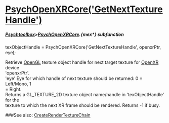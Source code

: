 # [PsychOpenXRCore('GetNextTextureHandle')](PsychOpenXRCore-GetNextTextureHandle) 
##### [Psychtoolbox](Psychtoolbox)>[PsychOpenXRCore](PsychOpenXRCore).{mex*} subfunction

texObjectHandle = PsychOpenXRCore('GetNextTextureHandle', openxrPtr, eye);

Retrieve [OpenGL](OpenGL) texture object handle for next target texture for [OpenXR](OpenXR) device  
'openxrPtr'.  
'eye' Eye for which handle of next texture should be returned: 0 = Left/Mono, 1  
= Right.  
Returns a GL\_TEXTURE\_2D texture object name/handle in 'texObjectHandle' for the  
texture to which the next XR frame should be rendered. Returns -1 if busy.  
  


###See also:
[CreateRenderTextureChain](PsychOpenXRCore-CreateRenderTextureChain)
